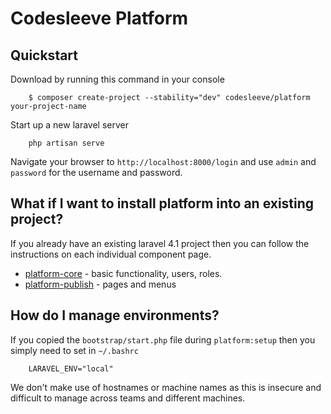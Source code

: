 Codesleeve Platform
========

## Quickstart

Download by running this command in your console

```
    $ composer create-project --stability="dev" codesleeve/platform your-project-name

```

Start up a new laravel server

```
    php artisan serve
```

Navigate your browser to `http://localhost:8000/login` and use `admin` and `password` for the username and password.


## What if I want to install platform into an existing project?

If you already have an existing laravel 4.1 project then you can follow the instructions on each individual component page.

- [platform-core](https://github.com/CodeSleeve/platform-core) - basic functionality, users, roles.
- [platform-publish](https://github.com/CodeSleeve/platform-publish) - pages and menus


## How do I manage environments?

If you copied the `bootstrap/start.php` file during `platform:setup` then you simply need to set in `~/.bashrc`

```
	LARAVEL_ENV="local"
```

We don't make use of hostnames or machine names as this is insecure and difficult to manage across teams and different machines.
